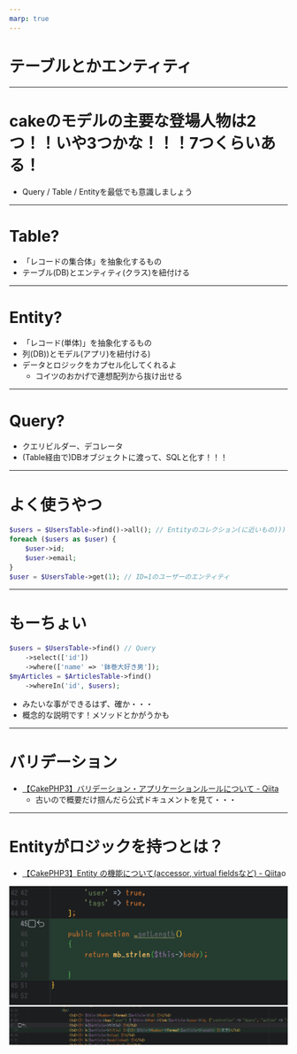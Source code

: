 ```yaml
---
marp: true
---
```


# テーブルとかエンティティ


---
# cakeのモデルの主要な登場人物は2つ！！いや3つかな！！！7つくらいある！
* Query / Table / Entityを最低でも意識しましょう


---
# Table?
* 「レコードの集合体」を抽象化するもの
* テーブル(DB)とエンティティ(クラス)を紐付ける

---
# Entity?
* 「レコード(単体)」を抽象化するもの
* 列(DB))とモデル(アプリ)を紐付ける)
* データとロジックをカプセル化してくれるよ
    * コイツのおかげで連想配列から抜け出せる

---
# Query?
* クエリビルダー、デコレータ
* (Table経由で)DBオブジェクトに渡って、SQLと化す！！！

---
# よく使うやつ

```php
$users = $UsersTable->find()->all(); // Entityのコレクション(に近いもの)))
foreach ($users as $user) {
    $user->id;
    $user->email;
}
$user = $UsersTable->get(1); // ID=1のユーザーのエンティティ
```

---
# もーちょい

```php
$users = $UsersTable->find() // Query
    ->select(['id'])
    ->where(['name' => '鉢巻大好き男']); 
$myArticles = $ArticlesTable->find()
    ->whereIn('id', $users);
```
* みたいな事ができるはず、確か・・・
* 概念的な説明です！メソッドとかがうかも

---
# バリデーション
* [【CakePHP3】バリデーション・アプリケーションルールについて \- Qiita](https://qiita.com/o0h/items/edf1d6821d84ae83495b)
    * 古いので概要だけ掴んだら公式ドキュメントを見て・・・

---
# Entityがロジックを持つとは？
* [【CakePHP3】Entity の機能について\(accessor, virtual fieldsなど\) \- Qiita](https://qiita.com/o0h/items/cb34307ec65c199e79d9)o

![](images/2023-02-14-16-30-17.png)
![](images/2023-02-14-16-30-05.png)